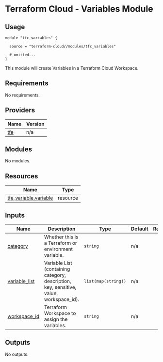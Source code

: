 # Terraform Cloud - Variables Module

## Usage

```hcl
module "tfc_variables" {

  source = "terraform-cloud//modules/tfc_variables"

  # omitted...
}
```

This module will create Variables in a Terraform Cloud Workspace.

<!-- BEGINNING OF PRE-COMMIT-TERRAFORM DOCS HOOK -->
## Requirements

No requirements.

## Providers

| Name | Version |
|------|---------|
| <a name="provider_tfe"></a> [tfe](#provider\_tfe) | n/a |

## Modules

No modules.

## Resources

| Name | Type |
|------|------|
| [tfe_variable.variable](https://registry.terraform.io/providers/hashicorp/tfe/latest/docs/resources/variable) | resource |

## Inputs

| Name | Description | Type | Default | Required |
|------|-------------|------|---------|:--------:|
| <a name="input_category"></a> [category](#input\_category) | Whether this is a Terraform or environment variable. | `string` | n/a | yes |
| <a name="input_variable_list"></a> [variable\_list](#input\_variable\_list) | Variable List (containing category, description, key, sensitive, value, workspace\_id). | `list(map(string))` | n/a | yes |
| <a name="input_workspace_id"></a> [workspace\_id](#input\_workspace\_id) | Terraform Workspace to assign the variables. | `string` | n/a | yes |

## Outputs

No outputs.
<!-- END OF PRE-COMMIT-TERRAFORM DOCS HOOK -->
